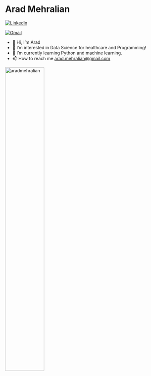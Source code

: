 # Arad Mehralian



[![Linkedin](https://img.shields.io/badge/-LinkedIn-blue?style=flat&logo=Linkedin&logoColor=white)](https://www.linkedin.com/in/arad-mehralian)


[![Gmail](https://img.shields.io/badge/-Gmail-c14438?style=flat&logo=Gmail&logoColor=white)](mailto:arad.mehralian@gmail.com)



- 👋 Hi, I’m Arad
- 👀 I’m interested in Data Science for healthcare and Programming!
- 🌱 I’m currently learning Python and machine learning.
- 📫 How to reach me 
     arad.mehralian@gmail.com





<div>
  <img width="50%"  src="https://github-readme-streak-stats.herokuapp.com/?user=aradmehralian&" alt="aradmehralian" />
</div>



<!---
aradmehralian/aradmehralian is a ✨ special ✨ repository because its `README.md` (this file) appears on your GitHub profile.
You can click the Preview link to take a look at your changes.
--->
